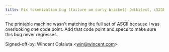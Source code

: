 ```yaml
---
title: Fix tokenization bug (failure on curly bracket) (wikitext, c523b5e)
---
```


The printable machine wasn't matching the full set of ASCII because I was overlooking one code point. Add that code point and specs to make sure this bug never regresses.

Signed-off-by: Wincent Colaiuta &lt;win@wincent.com&gt;
